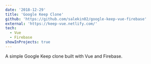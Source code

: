 ```yaml
---
date: '2018-12-29'
title: 'Google Keep Clone'
github: 'https://github.com/salekin02/google-keep-vue-firebase'
external: 'https://keep-vue.netlify.com/'
tech:
  - Vue
  - Firebase
showInProjects: true
---
```


A simple Google Keep clone built with Vue and Firebase.
